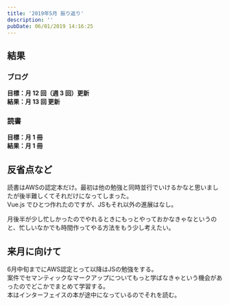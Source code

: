 ```yaml
---
title: '2019年5月 振り返り'
description: ''
pubDate: 06/01/2019 14:16:25
---
```


<h2>結果</h2>

<h3>ブログ</h3>

<p><strong>目標：月 12 回（週 3 回）更新</strong><br/>
<strong>結果：月 13 回 更新</strong></p>

<h3>読書</h3>

<p><strong>目標：月 1 冊</strong><br/>
<strong>結果：月 1 冊</strong></p>

<h2>反省点など</h2>

<p>読書はAWSの認定本だけ。最初は他の勉強と同時並行でいけるかなと思いましたが後半難しくてそれだけになってしまった。<br/>
Vue.js でひとつ作れたのですが、JSもそれ以外の進展はなし。</p>

<p>月後半が少し忙しかったのでやれるときにもっとやっておかなきゃなというのと、忙しいなかでも時間作ってやる方法をもう少し考えたい。</p>

<h2>来月に向けて</h2>

<p>6月中旬までにAWS認定とって以降はJSの勉強をする。<br/>
案件でセマンティックなマークアップについてもっと学ばなきゃという機会があったのでどこかでまとめて学習する。<br/>
本はインターフェイスの本が途中になっているのでそれを読む。</p>
